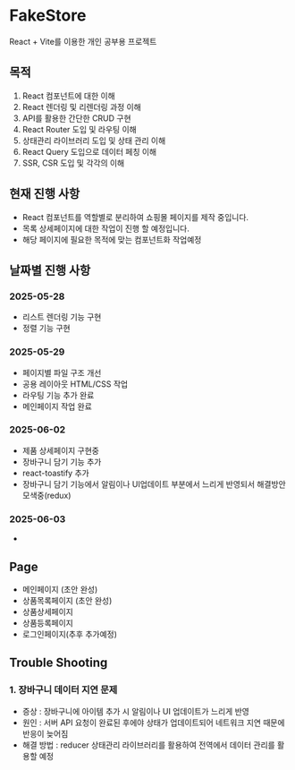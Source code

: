 # FakeStore

React + Vite를 이용한 개인 공부용 프로젝트

## 목적

1. React 컴포넌트에 대한 이해
2. React 렌더링 및 리렌더링 과정 이해
3. API를 활용한 간단한 CRUD 구현
4. React Router 도입 및 라우팅 이해
5. 상태관리 라이브러리 도입 및 상태 관리 이해
6. React Query 도입으로 데이터 페칭 이해
7. SSR, CSR 도입 및 각각의 이해

## 현재 진행 사항

- React 컴포넌트를 역할별로 분리하여 쇼핑몰 페이지를 제작 중입니다.
- 목록 상세페이지에 대한 작업이 진행 할 예정입니다.
- 해당 페이지에 필요한 목적에 맞는 컴포넌트화 작업예정

## 날짜별 진행 사항

### 2025-05-28

- 리스트 렌더링 기능 구현
- 정렬 기능 구현

### 2025-05-29

- 페이지별 파일 구조 개선
- 공용 레이아웃 HTML/CSS 작업
- 라우팅 기능 추가 완료
- 메인페이지 작업 완료

### 2025-06-02

- 제품 상세페이지 구현중
- 장바구니 담기 기능 추가
- react-toastify 추가
- 장바구니 담기 기능에서 알림이나 UI업데이트 부분에서 느리게 반영되서 해결방안 모색중(redux)

### 2025-06-03

-

## Page

- 메인페이지 (초안 완성)
- 상품목록페이지 (초안 완성)
- 상품상세페이지
- 상품등록페이지
- 로그인페이지(추후 추가예정)

## Trouble Shooting

### 1. 장바구니 데이터 지연 문제

- 증상 : 장바구니에 아이템 추가 시 알림이나 UI 업데이트가 느리게 반영
- 원인 : 서버 API 요청이 완료된 후에야 상태가 업데이트되어 네트워크 지연 때문에 반응이 늦어짐
- 해결 방법 : reducer 상태관리 라이브러리를 활용하여 전역에서 데이터 관리를 활용할 예정
